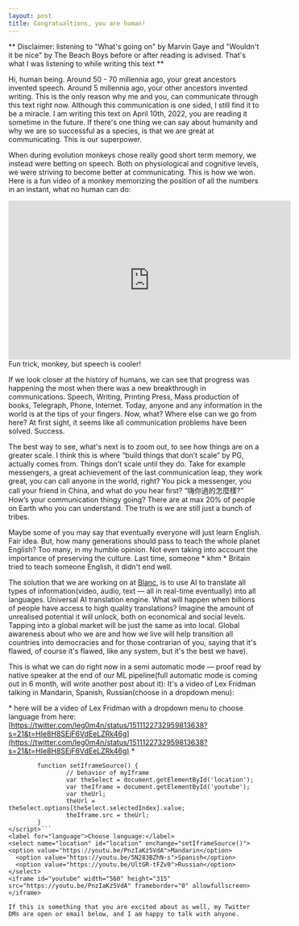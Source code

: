 ```yaml
---
layout: post
title: Congratualtions, you are human! 
---
```

** Disclaimer: listening to "What's going on" by Marvin Gaye and "Wouldn't it be nice" by The Beach Boys before or after reading is advised. That's what I was listening to while writing this text **

Hi, human being. Around 50 - 70 millennia ago, your great ancestors invented speech. Around 5 millennia ago, your other ancestors invented writing. This is the only reason why me and you, can communicate through this text right now. Although this communication is one sided, I still find it to be a miracle. I am writing this text on April 10th, 2022, you are reading it sometime in the future. If there's one thing we can say about humanity and why we are so successful as a species, is that we are great at communicating. This is our superpower.

When during evolution monkeys chose really good short term memory, we instead were betting on speech. Both on physiological and cognitive levels, we were striving to become better at communicating. This is how we won. Here is a fun video of a monkey memorizing the position of all the numbers in an instant, what no human can do:

<iframe width="560" height="315" src="https://www.youtube.com/embed/ravykEih1rE" title="YouTube video player" frameborder="0" allow="accelerometer; autoplay; clipboard-write; encrypted-media; gyroscope; picture-in-picture" allowfullscreen></iframe>
Fun trick, monkey, but speech is cooler!

If we look closer at the history of humans, we can see that progress was happening the most when there was a new breakthrough in communications. Speech, Writing, Printing Press, Mass production of books, Telegraph, Phone, Internet. Today, anyone and any information in the world is at the tips of your fingers. Now, what? Where else can we go from here? At first sight, it seems like all communication problems have been solved. Success.

The best way to see, what's next is to zoom out, to see how things are on a greater scale. I think this is where “build things that don’t scale” by PG, actually comes from. Things don't scale until they do. Take for example messengers, a great achievement of the last communication leap, they work great, you can call anyone in the world, right? You pick a messenger, you call your friend in China, and what do you hear first? “嗨你過的怎麼樣?” How’s your communication thingy going? There are at max 20% of people on Earth who you can understand. The truth is we are still just a bunch of tribes.

Maybe some of you may say that eventually everyone will just learn English. Fair idea. But, how many generations should pass to teach the whole planet English? Too many, in my humble opinion. Not even taking into account the importance of preserving the culture. Last time, someone \* khm \* Britain tried to teach someone English, it didn't end well. 

The solution that we are working on at [Blanc](https://useblanc.com), is to use AI to translate all types of information(video, audio, text — all in real-time eventually) into all languages. Universal AI translation engine. What will happen when billions of people have access to high quality translations? Imagine the amount of unrealised potential it will unlock, both on economical and social levels. Tapping into a global market will be just the same as into local. Global awareness about who we are and how we live will help transition all countries into democracies and for those contrarian of you, saying that it's flawed, of course it's flawed, like any system, but it's the best we have).

This is what we can do right now in a semi automatic mode — proof read by native speaker at the end of our ML pipeline(full automatic mode is coming out in 6 month, will write another post about it):
It's a video of Lex Fridman talking in Mandarin, Spanish, Russian(choose in a dropdown menu):

\* here will be a video of Lex Fridman with a dropdown menu to choose language from here: [https://twitter.com/leg0m4n/status/1511122732959813638?s=21&t=HIe8H8SEjF6VdEeLZRk46g](https://twitter.com/leg0m4n/status/1511122732959813638?s=21&t=HIe8H8SEjF6VdEeLZRk46g) \*

```<script>
		function setIframeSource() {
				// behavior of myIframe
				var theSelect = document.getElementById('location');
				var theIframe = document.getElementById('youtube');
				var theUrl;
				theUrl = theSelect.options[theSelect.selectedIndex].value;
				theIframe.src = theUrl;
		}
</script>```
<label for="language">Choose language:</label>
<select name="location" id="location" onchange="setIframeSource()">
<option value="https://youtu.be/PnzIaKz5VdA">Mandarin</option>
  <option value="https://youtu.be/5N283BZhN-s">Spanish</option>
  <option value="https://youtu.be/UltGR-tFZv0">Russian</option>
</select>
<iframe id="youtube" width="560" height="315" src="https://youtu.be/PnzIaKz5VdA" frameborder="0" allowfullscreen></iframe>

If this is something that you are excited about as well, my Twitter DMs are open or email below, and I am happy to talk with anyone.






